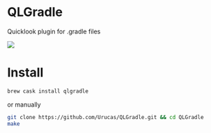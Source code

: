 # QLGradle
Quicklook plugin for .gradle files

<img src="https://raw.githubusercontent.com/Urucas/QLGradle/master/screen/screen.png" />

Install
=======
```bash
brew cask install qlgradle 
```

or manually
```bash
git clone https://github.com/Urucas/QLGradle.git && cd QLGradle
make
```

